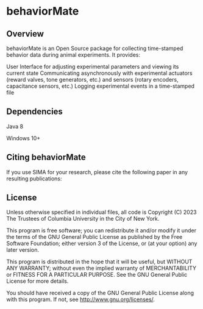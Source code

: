 # behaviorMate

## Overview
behaviorMate is an Open Source package for collecting time-stamped behavior data during animal experiments. It provides:

User Interface for adjusting experimental parameters and viewing its current state
Communicating asynchronously with experimental actuators (reward valves, tone generators, etc.) and sensors (rotary encoders, capacitance sensors, etc.)
Logging experimental events in a time-stamped file

## Dependencies
Java 8

Windows 10+

## Citing behaviorMate
If you use SIMA for your research, please cite the following paper in any resulting publications:

<behaviorMate paper citation>

## License

Unless otherwise specified in individual files, all code is Copyright (C) 2023 The Trustees of Columbia University in the City of New York.

This program is free software; you can redistribute it and/or modify it under the terms of the GNU General Public License as published by the Free Software Foundation; either version 3 of the License, or (at your option) any later version.

This program is distributed in the hope that it will be useful, but WITHOUT ANY WARRANTY; without even the implied warranty of MERCHANTABILITY or FITNESS FOR A PARTICULAR PURPOSE. See the GNU General Public License for more details.

You should have received a copy of the GNU General Public License along with this program. If not, see <http://www.gnu.org/licenses/>.
